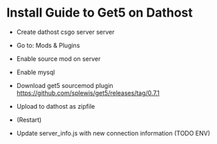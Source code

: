 # Install Guide to Get5 on Dathost

* Create dathost csgo server server
* Go to: Mods & Plugins
* Enable source mod on server
* Enable mysql 
* Download get5 sourcemod plugin https://github.com/splewis/get5/releases/tag/0.7.1
* Upload to dathost as zipfile

* (Restart)
* Update server_info.js with new connection information (TODO ENV)